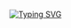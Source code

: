 <div align="center"> 
<br><br><br>

[![Typing SVG](https://readme-typing-svg.demolab.com?font=Pacifico&size=30&duration=4000&pause=1000&color=4047C3&center=%EA%B1%B0%EC%A7%93&vCenter=%EA%B1%B0%EC%A7%93&width=435&lines=Hi%F0%9F%91%8B%2C+I'm+Hoon2%F0%9F%90%B6)](https://git.io/typing-svg)

<br><br><br>
</div>
